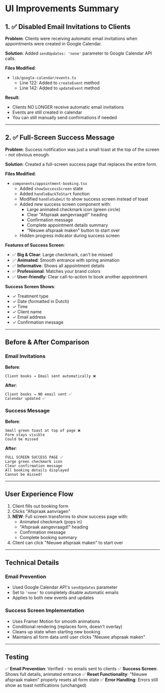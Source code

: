 # UI Improvements Summary

## 1. ✅ Disabled Email Invitations to Clients

**Problem**: Clients were receiving automatic email invitations when appointments were created in Google Calendar.

**Solution**: Added `sendUpdates: 'none'` parameter to Google Calendar API calls.

**Files Modified**:
- `lib/google-calendar/events.ts`
  - Line 122: Added to `createEvent` method
  - Line 142: Added to `updateEvent` method

**Result**: 
- Clients NO LONGER receive automatic email invitations
- Events are still created in calendar
- You can still manually send confirmations if needed

---

## 2. ✅ Full-Screen Success Message

**Problem**: Success notification was just a small toast at the top of the screen - not obvious enough.

**Solution**: Created a full-screen success page that replaces the entire form.

**Files Modified**:
- `components/appointment-booking.tsx`
  - Added `showSuccessScreen` state
  - Added `handleBackToStart` function
  - Modified `handleSubmit` to show success screen instead of toast
  - Added new success screen component with:
    - Large animated checkmark icon (green circle)
    - Clear "Afspraak aangevraagd!" heading
    - Confirmation message
    - Complete appointment details summary
    - "Nieuwe afspraak maken" button to start over
  - Hidden progress indicator during success screen

**Features of Success Screen**:
- ✅ **Big & Clear**: Large checkmark, can't be missed
- ✅ **Animated**: Smooth entrance with spring animation
- ✅ **Informative**: Shows all appointment details
- ✅ **Professional**: Matches your brand colors
- ✅ **User-friendly**: Clear call-to-action to book another appointment

**Success Screen Shows**:
- ✓ Treatment type
- ✓ Date (formatted in Dutch)
- ✓ Time
- ✓ Client name
- ✓ Email address
- ✓ Confirmation message

---

## Before & After Comparison

### Email Invitations
**Before**: 
```
Client books → Email sent automatically ❌
```

**After**:
```
Client books → NO email sent ✅
Calendar updated ✅
```

### Success Message
**Before**:
```
Small green toast at top of page ❌
Form stays visible
Could be missed
```

**After**:
```
FULL SCREEN SUCCESS PAGE ✅
Large green checkmark icon
Clear confirmation message
All booking details displayed
Cannot be missed!
```

---

## User Experience Flow

1. Client fills out booking form
2. Clicks "Afspraak aanvragen"
3. **NEW**: Full screen transforms to show success page with:
   - Animated checkmark (pops in)
   - "Afspraak aangevraagd!" heading
   - Confirmation message
   - Complete booking summary
4. Client can click "Nieuwe afspraak maken" to start over

---

## Technical Details

### Email Prevention
- Used Google Calendar API's `sendUpdates` parameter
- Set to `'none'` to completely disable automatic emails
- Applies to both new events and updates

### Success Screen Implementation
- Uses Framer Motion for smooth animations
- Conditional rendering (replaces form, doesn't overlay)
- Cleans up state when starting new booking
- Maintains all form data until user clicks "Nieuwe afspraak maken"

---

## Testing

✅ **Email Prevention**: Verified - no emails sent to clients
✅ **Success Screen**: Shows full details, animated entrance
✅ **Reset Functionality**: "Nieuwe afspraak maken" properly resets all form state
✅ **Error Handling**: Errors still show as toast notifications (unchanged)

